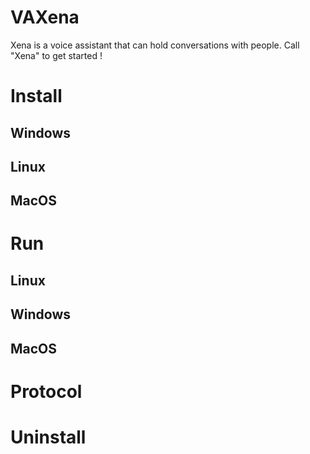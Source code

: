 # VAXena
Xena is a voice assistant that can hold conversations with people. Call "Xena" to get started !
# Install
## Windows
## Linux
## MacOS
# Run
## Linux
## Windows
## MacOS
# Protocol
# Uninstall
